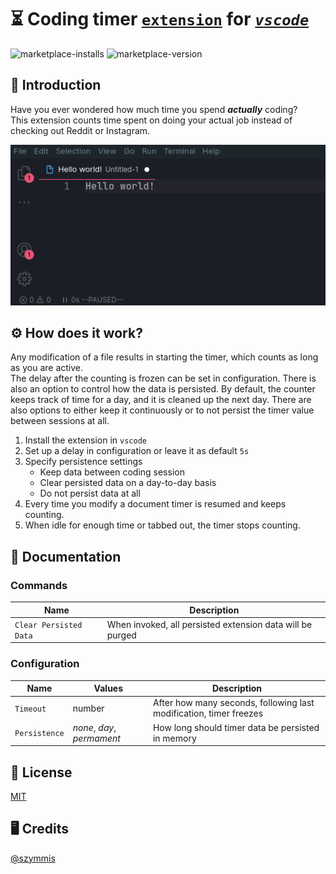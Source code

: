 # ⏳ Coding timer [`extension`](https://marketplace.visualstudio.com/items?itemName=szymmis.coding-timer) for [_`vscode`_](https://github.com/microsoft/vscode)

![marketplace-installs](https://img.shields.io/visual-studio-marketplace/i/szymmis.coding-timer)
![marketplace-version](https://img.shields.io/visual-studio-marketplace/v/szymmis.coding-timer)

## 💬 Introduction

Have you ever wondered how much time you spend **_actually_** coding?\
This extension counts time spent on doing your actual job instead of checking out Reddit or Instagram.

![Extension preview](./misc/video.gif)

## ⚙️ How does it work?

Any modification of a file results in starting the timer, which counts as long as you are active.\
The delay after the counting is frozen can be set in configuration.
There is also an option to control how the data is persisted. By default, the counter keeps track of time for a day, and it is cleaned up
the next day. There are also options to either keep it continuously or to not persist the timer value between sessions at all.

1. Install the extension in `vscode`
2. Set up a delay in configuration or leave it as default `5s`
3. Specify persistence settings
   - Keep data between coding session
   - Clear persisted data on a day-to-day basis
   - Do not persist data at all
4. Every time you modify a document timer is resumed and keeps counting.
5. When idle for enough time or tabbed out, the timer stops counting.

## 📝 Documentation

### Commands

| Name                   | Description                                               |
| ---------------------- | --------------------------------------------------------- |
| `Clear Persisted Data` | When invoked, all persisted extension data will be purged |

### Configuration

| Name          | Values                     | Description                                                        |
| ------------- | -------------------------- | ------------------------------------------------------------------ |
| `Timeout`     | number                     | After how many seconds, following last modification, timer freezes |
| `Persistence` | _none_, _day_, _permament_ | How long should timer data be persisted in memory                  |

## 🏦 License

[MIT](./LICENSE)

## 🖥️ Credits

[@szymmis](https://github.com/szymmis)
